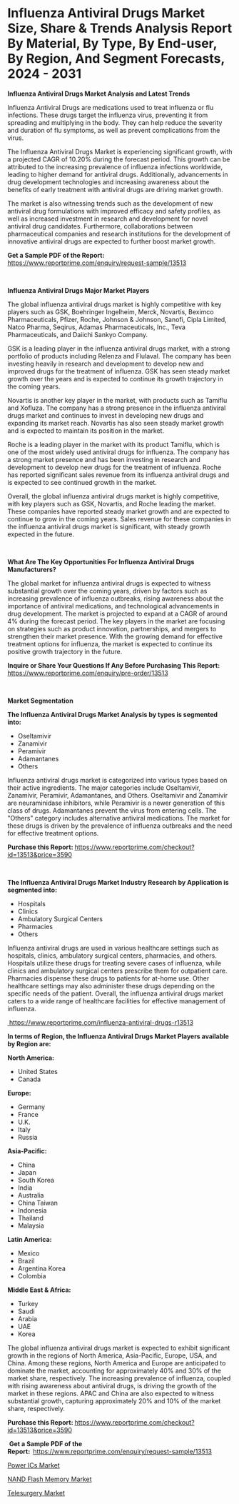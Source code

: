 <p><h1>Influenza Antiviral Drugs Market Size, Share & Trends Analysis Report By Material, By Type, By End-user, By Region, And Segment Forecasts, 2024 - 2031</h1></p><p><strong>Influenza Antiviral Drugs Market Analysis and Latest Trends</strong></p>
<p><p>Influenza Antiviral Drugs are medications used to treat influenza or flu infections. These drugs target the influenza virus, preventing it from spreading and multiplying in the body. They can help reduce the severity and duration of flu symptoms, as well as prevent complications from the virus.</p><p>The Influenza Antiviral Drugs Market is experiencing significant growth, with a projected CAGR of 10.20% during the forecast period. This growth can be attributed to the increasing prevalence of influenza infections worldwide, leading to higher demand for antiviral drugs. Additionally, advancements in drug development technologies and increasing awareness about the benefits of early treatment with antiviral drugs are driving market growth.</p><p>The market is also witnessing trends such as the development of new antiviral drug formulations with improved efficacy and safety profiles, as well as increased investment in research and development for novel antiviral drug candidates. Furthermore, collaborations between pharmaceutical companies and research institutions for the development of innovative antiviral drugs are expected to further boost market growth.</p></p>
<p><strong>Get a Sample PDF of the Report:&nbsp;</strong> <a href="https://www.reportprime.com/enquiry/request-sample/13513">https://www.reportprime.com/enquiry/request-sample/13513</a></p>
<p>&nbsp;</p>
<p><strong>Influenza Antiviral Drugs Major Market Players</strong></p>
<p><p>The global influenza antiviral drugs market is highly competitive with key players such as GSK, Boehringer Ingelheim, Merck, Novartis, Beximco Pharmaceuticals, Pfizer, Roche, Johnson & Johnson, Sanofi, Cipla Limited, Natco Pharma, Seqirus, Adamas Pharmaceuticals, Inc., Teva Pharmaceuticals, and Daiichi Sankyo Company.</p><p>GSK is a leading player in the influenza antiviral drugs market, with a strong portfolio of products including Relenza and Flulaval. The company has been investing heavily in research and development to develop new and improved drugs for the treatment of influenza. GSK has seen steady market growth over the years and is expected to continue its growth trajectory in the coming years.</p><p>Novartis is another key player in the market, with products such as Tamiflu and Xofluza. The company has a strong presence in the influenza antiviral drugs market and continues to invest in developing new drugs and expanding its market reach. Novartis has also seen steady market growth and is expected to maintain its position in the market.</p><p>Roche is a leading player in the market with its product Tamiflu, which is one of the most widely used antiviral drugs for influenza. The company has a strong market presence and has been investing in research and development to develop new drugs for the treatment of influenza. Roche has reported significant sales revenue from its influenza antiviral drugs and is expected to see continued growth in the market.</p><p>Overall, the global influenza antiviral drugs market is highly competitive, with key players such as GSK, Novartis, and Roche leading the market. These companies have reported steady market growth and are expected to continue to grow in the coming years. Sales revenue for these companies in the influenza antiviral drugs market is significant, with steady growth expected in the future.</p></p>
<p>&nbsp;</p>
<p><strong>What Are The Key Opportunities For Influenza Antiviral Drugs Manufacturers?</strong></p>
<p><p>The global market for influenza antiviral drugs is expected to witness substantial growth over the coming years, driven by factors such as increasing prevalence of influenza outbreaks, rising awareness about the importance of antiviral medications, and technological advancements in drug development. The market is projected to expand at a CAGR of around 4% during the forecast period. The key players in the market are focusing on strategies such as product innovation, partnerships, and mergers to strengthen their market presence. With the growing demand for effective treatment options for influenza, the market is expected to continue its positive growth trajectory in the future.</p></p>
<p><strong>Inquire or Share Your Questions If Any Before Purchasing This Report:</strong> <a href="https://www.reportprime.com/enquiry/pre-order/13513">https://www.reportprime.com/enquiry/pre-order/13513</a></p>
<p>&nbsp;</p>
<p><strong>Market Segmentation</strong></p>
<p><strong>The Influenza Antiviral Drugs Market Analysis by types is segmented into:</strong></p>
<p><ul><li>Oseltamivir</li><li>Zanamivir</li><li>Peramivir</li><li>Adamantanes</li><li>Others</li></ul></p>
<p><p>Influenza antiviral drugs market is categorized into various types based on their active ingredients. The major categories include Oseltamivir, Zanamivir, Peramivir, Adamantanes, and Others. Oseltamivir and Zanamivir are neuraminidase inhibitors, while Peramivir is a newer generation of this class of drugs. Adamantanes prevent the virus from entering cells. The "Others" category includes alternative antiviral medications. The market for these drugs is driven by the prevalence of influenza outbreaks and the need for effective treatment options.</p></p>
<p><strong>Purchase this Report:&nbsp;</strong><a href="https://www.reportprime.com/checkout?id=13513&price=3590">https://www.reportprime.com/checkout?id=13513&price=3590</a></p>
<p>&nbsp;</p>
<p><strong>The Influenza Antiviral Drugs Market Industry Research by Application is segmented into:</strong></p>
<p><ul><li>Hospitals</li><li>Clinics</li><li>Ambulatory Surgical Centers</li><li>Pharmacies</li><li>Others</li></ul></p>
<p><p>Influenza antiviral drugs are used in various healthcare settings such as hospitals, clinics, ambulatory surgical centers, pharmacies, and others. Hospitals utilize these drugs for treating severe cases of influenza, while clinics and ambulatory surgical centers prescribe them for outpatient care. Pharmacies dispense these drugs to patients for at-home use. Other healthcare settings may also administer these drugs depending on the specific needs of the patient. Overall, the influenza antiviral drugs market caters to a wide range of healthcare facilities for effective management of influenza.</p></p>
<p><a href="https://www.reportprime.com/influenza-antiviral-drugs-r13513">&nbsp;https://www.reportprime.com/influenza-antiviral-drugs-r13513</a></p>
<p><strong>In terms of Region, the Influenza Antiviral Drugs Market Players available by Region are:</strong></p>
<p>
    <p> <strong> North America: </strong>
        <ul>
            <li>United States</li>
            <li>Canada</li>
        </ul>
        </p> 
    <p> <strong> Europe: </strong>
        <ul>
            <li>Germany</li>
            <li>France</li>
            <li>U.K.</li>
            <li>Italy</li>
            <li>Russia</li>
        </ul>
        </p> 
    <p> <strong> Asia-Pacific: </strong>
        <ul>
            <li>China</li>
            <li>Japan</li>
            <li>South Korea</li>
            <li>India</li>
            <li>Australia</li>
            <li>China Taiwan</li>
            <li>Indonesia</li>
            <li>Thailand</li>
            <li>Malaysia</li>
        </ul>
        </p> 
    <p> <strong> Latin America: </strong>
        <ul>
            <li>Mexico</li>
            <li>Brazil</li>
            <li>Argentina Korea</li>
            <li>Colombia</li>
        </ul>
        </p> 
    <p> <strong> Middle East & Africa: </strong>
        <ul>
            <li>Turkey</li>
            <li>Saudi</li>
            <li>Arabia</li>
            <li>UAE</li>
            <li>Korea</li>
        </ul>
    </p>
    </p>
<p><p>The global influenza antiviral drugs market is expected to exhibit significant growth in the regions of North America, Asia-Pacific, Europe, USA, and China. Among these regions, North America and Europe are anticipated to dominate the market, accounting for approximately 40% and 30% of the market share, respectively. The increasing prevalence of influenza, coupled with rising awareness about antiviral drugs, is driving the growth of the market in these regions. APAC and China are also expected to witness substantial growth, capturing approximately 20% and 10% of the market share, respectively.</p></p>
<p><strong>Purchase this Report: </strong><a href="https://www.reportprime.com/checkout?id=13513&price=3590">https://www.reportprime.com/checkout?id=13513&price=3590</a></p>
<p>&nbsp;<strong>Get a Sample PDF of the Report:&nbsp;&nbsp;</strong><a href="https://www.reportprime.com/enquiry/request-sample/13513">https://www.reportprime.com/enquiry/request-sample/13513</a></p>
<p><strong></strong></p>
<p><p><a href="https://butternut-bug-553.notion.site/Power-ICs-Market-Exploring-Market-Share-Market-Trends-and-Future-Growth-481b623f4cab410c8208224e4cef7d3d">Power ICs Market</a></p><p><a href="https://invited-way-688.notion.site/NAND-Flash-Memory-Market-Furnishes-Information-on-Market-Share-Market-Trends-and-Market-Growth-9376649a3afb4e17a3539969c255b207">NAND Flash Memory Market</a></p><p><a href="https://github.com/BryceTownsendr/Market-Research-Report-List-4/blob/main/telesurgery-market.md">Telesurgery Market</a></p></p>